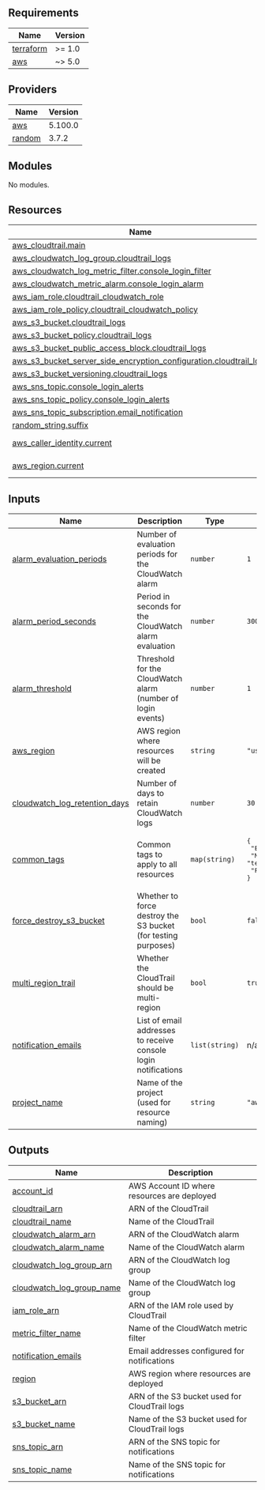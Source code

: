 ## Requirements

| Name | Version |
|------|---------|
| <a name="requirement_terraform"></a> [terraform](#requirement\_terraform) | >= 1.0 |
| <a name="requirement_aws"></a> [aws](#requirement\_aws) | ~> 5.0 |

## Providers

| Name | Version |
|------|---------|
| <a name="provider_aws"></a> [aws](#provider\_aws) | 5.100.0 |
| <a name="provider_random"></a> [random](#provider\_random) | 3.7.2 |

## Modules

No modules.

## Resources

| Name | Type |
|------|------|
| [aws_cloudtrail.main](https://registry.terraform.io/providers/hashicorp/aws/latest/docs/resources/cloudtrail) | resource |
| [aws_cloudwatch_log_group.cloudtrail_logs](https://registry.terraform.io/providers/hashicorp/aws/latest/docs/resources/cloudwatch_log_group) | resource |
| [aws_cloudwatch_log_metric_filter.console_login_filter](https://registry.terraform.io/providers/hashicorp/aws/latest/docs/resources/cloudwatch_log_metric_filter) | resource |
| [aws_cloudwatch_metric_alarm.console_login_alarm](https://registry.terraform.io/providers/hashicorp/aws/latest/docs/resources/cloudwatch_metric_alarm) | resource |
| [aws_iam_role.cloudtrail_cloudwatch_role](https://registry.terraform.io/providers/hashicorp/aws/latest/docs/resources/iam_role) | resource |
| [aws_iam_role_policy.cloudtrail_cloudwatch_policy](https://registry.terraform.io/providers/hashicorp/aws/latest/docs/resources/iam_role_policy) | resource |
| [aws_s3_bucket.cloudtrail_logs](https://registry.terraform.io/providers/hashicorp/aws/latest/docs/resources/s3_bucket) | resource |
| [aws_s3_bucket_policy.cloudtrail_logs](https://registry.terraform.io/providers/hashicorp/aws/latest/docs/resources/s3_bucket_policy) | resource |
| [aws_s3_bucket_public_access_block.cloudtrail_logs](https://registry.terraform.io/providers/hashicorp/aws/latest/docs/resources/s3_bucket_public_access_block) | resource |
| [aws_s3_bucket_server_side_encryption_configuration.cloudtrail_logs](https://registry.terraform.io/providers/hashicorp/aws/latest/docs/resources/s3_bucket_server_side_encryption_configuration) | resource |
| [aws_s3_bucket_versioning.cloudtrail_logs](https://registry.terraform.io/providers/hashicorp/aws/latest/docs/resources/s3_bucket_versioning) | resource |
| [aws_sns_topic.console_login_alerts](https://registry.terraform.io/providers/hashicorp/aws/latest/docs/resources/sns_topic) | resource |
| [aws_sns_topic_policy.console_login_alerts](https://registry.terraform.io/providers/hashicorp/aws/latest/docs/resources/sns_topic_policy) | resource |
| [aws_sns_topic_subscription.email_notification](https://registry.terraform.io/providers/hashicorp/aws/latest/docs/resources/sns_topic_subscription) | resource |
| [random_string.suffix](https://registry.terraform.io/providers/hashicorp/random/latest/docs/resources/string) | resource |
| [aws_caller_identity.current](https://registry.terraform.io/providers/hashicorp/aws/latest/docs/data-sources/caller_identity) | data source |
| [aws_region.current](https://registry.terraform.io/providers/hashicorp/aws/latest/docs/data-sources/region) | data source |

## Inputs

| Name | Description | Type | Default | Required |
|------|-------------|------|---------|:--------:|
| <a name="input_alarm_evaluation_periods"></a> [alarm\_evaluation\_periods](#input\_alarm\_evaluation\_periods) | Number of evaluation periods for the CloudWatch alarm | `number` | `1` | no |
| <a name="input_alarm_period_seconds"></a> [alarm\_period\_seconds](#input\_alarm\_period\_seconds) | Period in seconds for the CloudWatch alarm evaluation | `number` | `300` | no |
| <a name="input_alarm_threshold"></a> [alarm\_threshold](#input\_alarm\_threshold) | Threshold for the CloudWatch alarm (number of login events) | `number` | `1` | no |
| <a name="input_aws_region"></a> [aws\_region](#input\_aws\_region) | AWS region where resources will be created | `string` | `"us-east-1"` | no |
| <a name="input_cloudwatch_log_retention_days"></a> [cloudwatch\_log\_retention\_days](#input\_cloudwatch\_log\_retention\_days) | Number of days to retain CloudWatch logs | `number` | `30` | no |
| <a name="input_common_tags"></a> [common\_tags](#input\_common\_tags) | Common tags to apply to all resources | `map(string)` | <pre>{<br>  "Environment": "production",<br>  "ManagedBy": "terraform",<br>  "Project": "aws-console-monitoring"<br>}</pre> | no |
| <a name="input_force_destroy_s3_bucket"></a> [force\_destroy\_s3\_bucket](#input\_force\_destroy\_s3\_bucket) | Whether to force destroy the S3 bucket (for testing purposes) | `bool` | `false` | no |
| <a name="input_multi_region_trail"></a> [multi\_region\_trail](#input\_multi\_region\_trail) | Whether the CloudTrail should be multi-region | `bool` | `true` | no |
| <a name="input_notification_emails"></a> [notification\_emails](#input\_notification\_emails) | List of email addresses to receive console login notifications | `list(string)` | n/a | yes |
| <a name="input_project_name"></a> [project\_name](#input\_project\_name) | Name of the project (used for resource naming) | `string` | `"aws-console-monitoring"` | no |

## Outputs

| Name | Description |
|------|-------------|
| <a name="output_account_id"></a> [account\_id](#output\_account\_id) | AWS Account ID where resources are deployed |
| <a name="output_cloudtrail_arn"></a> [cloudtrail\_arn](#output\_cloudtrail\_arn) | ARN of the CloudTrail |
| <a name="output_cloudtrail_name"></a> [cloudtrail\_name](#output\_cloudtrail\_name) | Name of the CloudTrail |
| <a name="output_cloudwatch_alarm_arn"></a> [cloudwatch\_alarm\_arn](#output\_cloudwatch\_alarm\_arn) | ARN of the CloudWatch alarm |
| <a name="output_cloudwatch_alarm_name"></a> [cloudwatch\_alarm\_name](#output\_cloudwatch\_alarm\_name) | Name of the CloudWatch alarm |
| <a name="output_cloudwatch_log_group_arn"></a> [cloudwatch\_log\_group\_arn](#output\_cloudwatch\_log\_group\_arn) | ARN of the CloudWatch log group |
| <a name="output_cloudwatch_log_group_name"></a> [cloudwatch\_log\_group\_name](#output\_cloudwatch\_log\_group\_name) | Name of the CloudWatch log group |
| <a name="output_iam_role_arn"></a> [iam\_role\_arn](#output\_iam\_role\_arn) | ARN of the IAM role used by CloudTrail |
| <a name="output_metric_filter_name"></a> [metric\_filter\_name](#output\_metric\_filter\_name) | Name of the CloudWatch metric filter |
| <a name="output_notification_emails"></a> [notification\_emails](#output\_notification\_emails) | Email addresses configured for notifications |
| <a name="output_region"></a> [region](#output\_region) | AWS region where resources are deployed |
| <a name="output_s3_bucket_arn"></a> [s3\_bucket\_arn](#output\_s3\_bucket\_arn) | ARN of the S3 bucket used for CloudTrail logs |
| <a name="output_s3_bucket_name"></a> [s3\_bucket\_name](#output\_s3\_bucket\_name) | Name of the S3 bucket used for CloudTrail logs |
| <a name="output_sns_topic_arn"></a> [sns\_topic\_arn](#output\_sns\_topic\_arn) | ARN of the SNS topic for notifications |
| <a name="output_sns_topic_name"></a> [sns\_topic\_name](#output\_sns\_topic\_name) | Name of the SNS topic for notifications |
